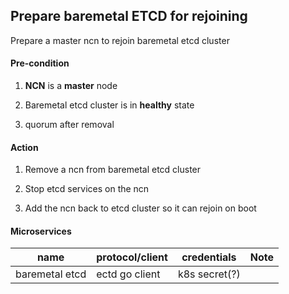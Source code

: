 ## Prepare baremetal ETCD for rejoining

Prepare a master ncn to rejoin baremetal etcd cluster

#### Pre-condition

1. **NCN** is a **master** node

1. Baremetal etcd cluster is in **healthy** state

1. quorum after removal

#### Action

1. Remove a ncn from baremetal etcd cluster

1. Stop etcd services on the ncn

1. Add the ncn back to etcd cluster so it can rejoin on boot

#### Microservices

| name           | protocol/client | credentials   | Note |
| -------------- | --------------- | ------------- | ---- |
| baremetal etcd | ectd go client  | k8s secret(?) |      |
